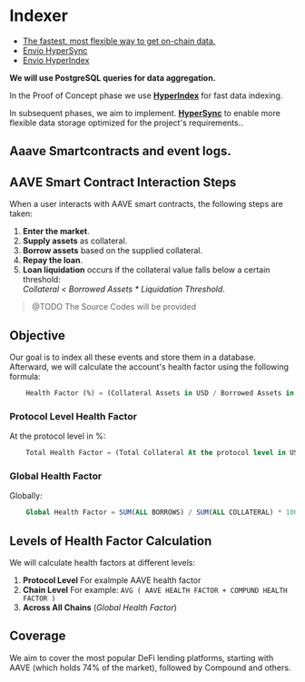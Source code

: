 # Indexer

- [The fastest, most flexible way to get on-chain data.](https://envio.dev/)
- [Envio HyperSync](https://docs.envio.dev/docs/HyperSync/overview)
- [Envio HyperIndex](https://docs.envio.dev/docs/HyperIndex/)


**We will use PostgreSQL queries for data aggregation.**

In the Proof of Concept phase we use **[HyperIndex](https://docs.envio.dev/docs/HyperIndex/overview)** for fast data indexing. 

In subsequent phases, we aim to implement. **[HyperSync](https://docs.envio.dev/docs/HyperSync/overview)** to enable more flexible data storage optimized for the project's requirements..


## Aaave Smartcontracts and event logs.

## AAVE Smart Contract Interaction Steps

When a user interacts with AAVE smart contracts, the following steps are taken:

1. **Enter the market**.
2. **Supply assets** as collateral.
3. **Borrow assets** based on the supplied collateral.
4. **Repay the loan**.
5. **Loan liquidation** occurs if the collateral value falls below a certain threshold:  
   _Collateral < Borrowed Assets * Liquidation Threshold_.

> @TODO The Source Codes will be provided

## Objective

Our goal is to index all these events and store them in a database. Afterward, we will calculate the account's health factor using the following formula:

```sql
    Health Factor (%) = (Collateral Assets in USD / Borrowed Assets in USD) * 100
```


### Protocol Level Health Factor

At the protocol level in %:

```sql 
    Total Health Factor = (Total Collateral At the protocol level in USD / Total Borrowed Assets At the protocol level in USD) * 100 
```


### Global Health Factor

Globally:

```sql
    Global Health Factor = SUM(ALL BORROWS) / SUM(ALL COLLATERAL) * 100 
```

## Levels of Health Factor Calculation

We will calculate health factors at different levels:

1. **Protocol Level** For exalmple AAVE health factor 
2. **Chain Level**  For example: `AVG ( AAVE HEALTH FACTOR + COMPUND HEALTH FACTOR )`
3. **Across All Chains** (_Global Health Factor_)

## Coverage

We aim to cover the most popular DeFi lending platforms, starting with AAVE (which holds 74% of the market), followed by Compound and others.



